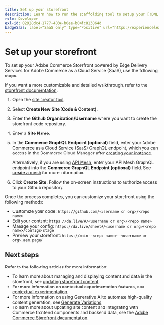 ```yaml
---
title: Set up your storefront
description: Learn how to run the scaffolding tool to setup your [!DNL Adobe Commerce as a Cloud Service] storefront.
role: Developer
exl-id: 02928dc4-1777-483e-b0ee-b04fc813864d
badgeSaas: label="SaaS only" type="Positive" url="https://experienceleague.adobe.com/en/docs/commerce/user-guides/product-solutions" tooltip="Applies to Adobe Commerce as a Cloud Service and Adobe Commerce Optimizer projects only (Adobe-managed SaaS infrastructure)."
---
```

# Set up your storefront

To set up your Adobe Commerce Storefront powered by Edge Delivery Services for Adobe Commerce as a Cloud Service (SaaS), use the following steps.

If you want a more customizable and detailed walkthrough, refer to the [storefront documentation](https://experienceleague.adobe.com/developer/commerce/storefront/get-started/).

1. Open the [site creator tool](https://da.live/app/adobe-commerce/storefront-tools/tools/site-creator/site-creator).

1. Select **Create New Site (Code & Content)**.

1. Enter the **Github Organization/Username** where you want to create the storefront code repository.

1. Enter a **Site Name**.

1. In the **Commerce GraphQL Endpoint (optional)** field, enter your Adobe Commerce as a Cloud Service (SaaS) GraphQL endpoint, which you can access in the Commerce Cloud Manager after [creating your instance](./getting-started.md#create-an-instance).

    Alternatively, if you are using [API Mesh](https://developer.adobe.com/graphql-mesh-gateway/mesh/basic), enter your API Mesh GraphQL endpoint into the **Commerce GraphQL Endpoint (optional)** field. See [create a mesh](https://developer.adobe.com/graphql-mesh-gateway/mesh/basic/create-mesh) for more information.

1. Click **Create Site**. Follow the on-screen instructions to authorize access to your Github repository.

Once the process completes, you can customize your storefront using the following methods:

* Customize your code: `https://github.com/<username or org>/<repo name>`
* Edit your content: `https://da.live/#/<username or org>/<repo name>`
* Manage your config: `https://da.live/sheet#/<username or org>/<repo name>/configs-stage`
* Preview your storefront: `https://main--<repo name>--<username or org>.aem.page/`

## Next steps

Refer to the following articles for more information:

* To learn more about managing and displaying content and data in the storefront, see [updating storefront content](./use-cases.md#update-storefront-content).
* For more information on contextual experimentation features, see [contextual experimentation](./use-cases.md#contextual-experimentation).
* For more information on using Generative AI to automate high-quality content generation, see [Generate Variations](./use-cases.md#generate-variations).
* To learn more about updating site content and integrating with Commerce frontend components and backend data, see the [Adobe Commerce Storefront documentation](https://experienceleague.adobe.com/developer/commerce/storefront/).
